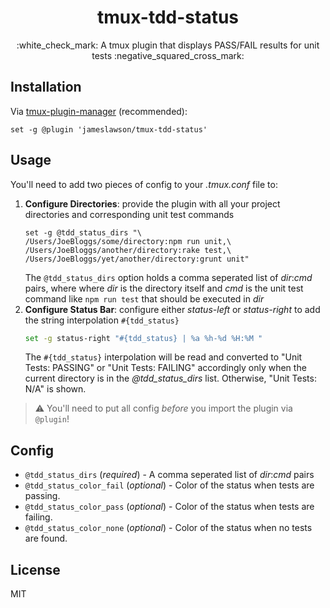 <h1 align="center">tmux-tdd-status</h1>
<p align="center">
  :white_check_mark: A tmux plugin that displays PASS/FAIL results for unit tests :negative_squared_cross_mark:	  <br>
</p>

## Installation

Via [tmux-plugin-manager](https://github.com/tmux-plugins/tpm) (recommended):
```
set -g @plugin 'jameslawson/tmux-tdd-status'
```

## Usage

You'll need to add two pieces of config to your *.tmux.conf* file to:
1. **Configure Directories**: provide the plugin with all your project directories and corresponding unit test commands
    ```
    set -g @tdd_status_dirs "\
    /Users/JoeBloggs/some/directory:npm run unit,\
    /Users/JoeBloggs/another/directory:rake test,\
    /Users/JoeBloggs/yet/another/directory:grunt unit"
    ```
    The `@tdd_status_dirs` option holds a comma seperated list of *dir*:*cmd* pairs, where 
    where *dir* is the directory itself and *cmd* is the unit test command 
    like `npm run test` that should be executed in *dir*
2. **Configure Status Bar**: configure either *status-left* or *status-right* to add the string interpolation `#{tdd_status}`
    ```bash
    set -g status-right "#{tdd_status} | %a %h-%d %H:%M "
    ```
    The `#{tdd_status}` interpolation will be read and converted to "Unit Tests: PASSING" or "Unit Tests: FAILING" accordingly
    only when the current directory is in the *\@tdd_status_dirs* list. Otherwise, "Unit Tests: N/A" is shown.

> :warning: You'll need to put all config *before* you import the plugin via `@plugin`!

## Config

- `@tdd_status_dirs` (*required*) - A comma seperated list of *dir*:*cmd* pairs
- `@tdd_status_color_fail` (*optional*) - Color of the status when tests are passing. 
- `@tdd_status_color_pass` (*optional*) - Color of the status when tests are failing. 
- `@tdd_status_color_none` (*optional*) - Color of the status when no tests are found. 

## License

MIT

